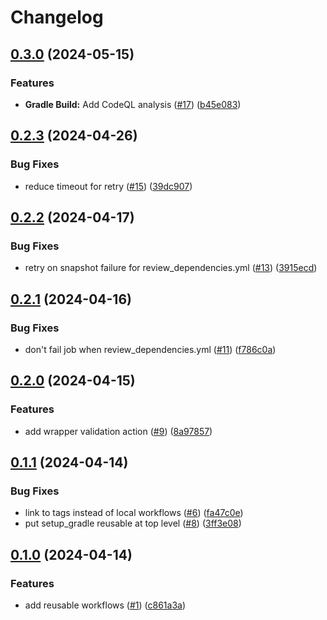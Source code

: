 # Changelog

## [0.3.0](https://github.com/tacascer-org/actions-workflows/compare/v0.2.3...v0.3.0) (2024-05-15)


### Features

* **Gradle Build:** Add CodeQL analysis ([#17](https://github.com/tacascer-org/actions-workflows/issues/17)) ([b45e083](https://github.com/tacascer-org/actions-workflows/commit/b45e083e44dc36d88a260613238dc02af3caa1e4))

## [0.2.3](https://github.com/tacascer-org/actions-workflows/compare/v0.2.2...v0.2.3) (2024-04-26)


### Bug Fixes

* reduce timeout for retry ([#15](https://github.com/tacascer-org/actions-workflows/issues/15)) ([39dc907](https://github.com/tacascer-org/actions-workflows/commit/39dc90719799376e214113f867c8bf89749e2398))

## [0.2.2](https://github.com/tacascer-org/actions-workflows/compare/v0.2.1...v0.2.2) (2024-04-17)


### Bug Fixes

* retry on snapshot failure for review_dependencies.yml ([#13](https://github.com/tacascer-org/actions-workflows/issues/13)) ([3915ecd](https://github.com/tacascer-org/actions-workflows/commit/3915ecdc9362d3429de4ec69cb0ff764818f6ec9))

## [0.2.1](https://github.com/tacascer-org/actions-workflows/compare/v0.2.0...v0.2.1) (2024-04-16)


### Bug Fixes

* don't fail job when review_dependencies.yml ([#11](https://github.com/tacascer-org/actions-workflows/issues/11)) ([f786c0a](https://github.com/tacascer-org/actions-workflows/commit/f786c0aab043e08329ee9707422b62fc2289dd34))

## [0.2.0](https://github.com/tacascer-org/actions-workflows/compare/v0.1.1...v0.2.0) (2024-04-15)


### Features

* add wrapper validation action ([#9](https://github.com/tacascer-org/actions-workflows/issues/9)) ([8a97857](https://github.com/tacascer-org/actions-workflows/commit/8a9785749a4cbef014550285cd70c496aae596a9))

## [0.1.1](https://github.com/tacascer-org/actions-workflows/compare/v0.1.0...v0.1.1) (2024-04-14)


### Bug Fixes

* link to tags instead of local workflows ([#6](https://github.com/tacascer-org/actions-workflows/issues/6)) ([fa47c0e](https://github.com/tacascer-org/actions-workflows/commit/fa47c0ec55a1f2d781d48021a78ed7d3b0535be2))
* put setup_gradle reusable at top level ([#8](https://github.com/tacascer-org/actions-workflows/issues/8)) ([3ff3e08](https://github.com/tacascer-org/actions-workflows/commit/3ff3e084e27f43aba59dac08c94cb547d11eeb88))

## [0.1.0](https://github.com/tacascer-org/actions-workflows/compare/v0.0.1...v0.1.0) (2024-04-14)


### Features

* add reusable workflows ([#1](https://github.com/tacascer-org/actions-workflows/issues/1)) ([c861a3a](https://github.com/tacascer-org/actions-workflows/commit/c861a3a632dff67e1db56979c5ffd412eb2b30a6))
